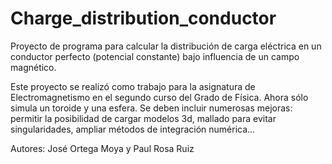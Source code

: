 # Charge_distribution_conductor
Proyecto de programa para calcular la distribución de carga eléctrica en un conductor perfecto (potencial constante) bajo influencia de un campo magnético.<br>

Este proyecto se realizó como trabajo para la asignatura de Electromagnetismo en el segundo curso del Grado de Física. Ahora sólo simula un toroide y una esfera. Se deben incluir numerosas mejoras: permitir la posibilidad de cargar modelos 3d, mallado para evitar singularidades, ampliar métodos de integración numérica...

Autores: José Ortega Moya y Paul Rosa Ruiz
